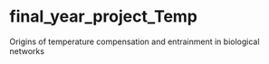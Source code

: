 # final_year_project_Temp
Origins of temperature compensation and entrainment in biological networks
